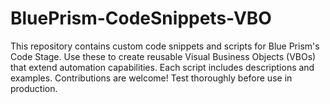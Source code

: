 # BluePrism-CodeSnippets-VBO
This repository contains custom code snippets and scripts for Blue Prism's Code Stage. Use these to create reusable Visual Business Objects (VBOs) that extend automation capabilities. Each script includes descriptions and examples. Contributions are welcome! Test thoroughly before use in production.
